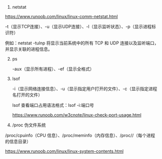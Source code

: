 1. netstat

https://www.runoob.com/linux/linux-comm-netstat.html

-t（显示TCP连接）、-u（显示UDP连接）、-l（显示监听状态）、-p（显示进程标识符）

例如：netstat -tulnp 将显示当前系统中的所有 TCP 和 UDP 连接以及监听端口，并显示关联的进程信息。

2. ps
   
    -aux（显示所有进程）、-ef（显示全格式）

3. lsof

    -i（显示网络连接信息）、-u（显示指定用户打开的文件）、-c（显示指定进程名打开的文件）
   
   lsof 查看端口占用语法格式：lsof -i:端口号

    https://www.runoob.com/w3cnote/linux-check-port-usage.html

4. /proc 伪文件系统

 /proc/cpuinfo（CPU 信息）、/proc/meminfo（内存信息）、/proc/<PID>/（每个进程的信息目录）

https://www.runoob.com/linux/linux-system-contents.html


